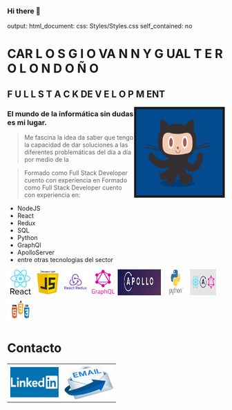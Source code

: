 ### Hi there 👋

<!--
**CarlosGiovannyG/CarlosGiovannyG** is a ✨ _special_ ✨ repository because its `README.md` (this file) appears on your GitHub profile.

Here are some ideas to get you started:

- 🔭 I’m currently working on ...
- 🌱 I’m currently learning ...
- 👯 I’m looking to collaborate on ...
- 🤔 I’m looking for help with ...
- 💬 Ask me about ...
- 📫 How to reach me: ...
- 😄 Pronouns: ...
- ⚡ Fun fact: ...
-->

output: 
  html_document:
     css: Styles/Styles.css
     self_contained: no


# CAR L O S G I O VA N N Y G UAL T E R O L O N D O Ñ O

## F U L L S T A C K DE V E L O P M ENT
  <img src="Images/github.gif" alt="html5" width="200" height="200" border="5px" align="right"/> 

### El mundo de la informática sin dudas es mi lugar.

>Me fascina la idea da saber que tengo la capacidad de dar soluciones a las diferentes problemáticas del día a día por medio de la


>Formado como Full Stack Developer cuento con experiencia en Formado como Full Stack Developer cuento con experiencia en:

- NodeJS
- React
- Redux
- SQL
- Python
- GraphQl
- ApolloServer
- entre otras tecnologías del sector



<div>
<p width='380%' height="100%" alaign="center" bacgraund="red"> 
  <img src="Images/React.jpg" alt="React" width="60" height="60"/> 
    <img src="Images/JavaScript.png" alt="JavaScript"width="60" height="60"/> 
  <img src="Images/Redux.png" alt="Redux" width="60" height="60"/> 
   <img src="Images/GraphQL.png" alt="GraphQL" width="60" height="60"/>
    <img src="Images/ApolloSever.jpg" alt="ApolloServer" width="100" height="60"/>
    <img src="Images/Python.png" alt="Python"  width="60" height="60"/>
  <img src="Images/Varias.png" alt="Varias" width="60" height="60"/> 
    <img src="Images/Varias1.jpg" alt="Varias1" width="60" height="60"/> 
 </p>
</div>


# Contacto

<table style="width:50%" >
  <tr> 
    <td>
 <a href="https://www.linkedin.com/in/carlos-gualtero/" target="_blank"> <img src="Images/linkedin.png" alt="Linhedin"             width="150" height="70"/> </a>  
	</td>
  <td>
	<a href="mailto:cggualtero@hotmail.com" target="_blank"> <img src="Images/email.jpg" alt="Correo"             width="150" height="80"/> </a>  
	</td>	   
  </tr>  
</table>






